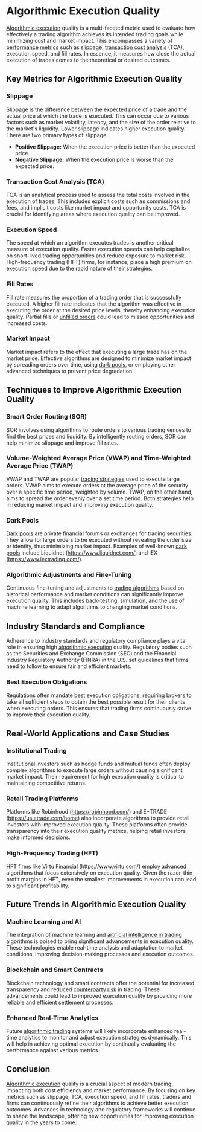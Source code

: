 # Algorithmic Execution Quality

[Algorithmic execution](../a/algorithmic_execution.md) quality is a multi-faceted metric used to evaluate how effectively a trading algorithm achieves its intended trading goals while minimizing cost and market impact. This encompasses a variety of [performance metrics](../p/performance_metrics.md) such as slippage, [transaction cost analysis](../t/transaction_cost_analysis.md) (TCA), execution speed, and fill rates. In essence, it measures how close the actual execution of trades comes to the theoretical or desired outcomes.

## Key Metrics for Algorithmic Execution Quality

### Slippage

Slippage is the difference between the expected price of a trade and the actual price at which the trade is executed. This can occur due to various factors such as market volatility, latency, and the size of the order relative to the market's liquidity. Lower slippage indicates higher execution quality. There are two primary types of slippage:

- **Positive Slippage:** When the execution price is better than the expected price.
- **Negative Slippage:** When the execution price is worse than the expected price.

### Transaction Cost Analysis (TCA)

TCA is an analytical process used to assess the total costs involved in the execution of trades. This includes explicit costs such as commissions and fees, and implicit costs like market impact and opportunity costs. TCA is crucial for identifying areas where execution quality can be improved.

### Execution Speed

The speed at which an algorithm executes trades is another critical measure of execution quality. Faster execution speeds can help capitalize on short-lived trading opportunities and reduce exposure to market risk. High-frequency trading (HFT) firms, for instance, place a high premium on execution speed due to the rapid nature of their strategies.

### Fill Rates

Fill rate measures the proportion of a trading order that is successfully executed. A higher fill rate indicates that the algorithm was effective in executing the order at the desired price levels, thereby enhancing execution quality. Partial fills or [unfilled orders](../u/unfilled_orders.md) could lead to missed opportunities and increased costs.

### Market Impact

Market impact refers to the effect that executing a large trade has on the market price. Effective algorithms are designed to minimize market impact by spreading orders over time, using [dark pools](../d/dark_pools.md), or employing other advanced techniques to prevent price degradation.

## Techniques to Improve Algorithmic Execution Quality

### Smart Order Routing (SOR)

SOR involves using algorithms to route orders to various trading venues to find the best prices and liquidity. By intelligently routing orders, SOR can help minimize slippage and improve fill rates.

### Volume-Weighted Average Price (VWAP) and Time-Weighted Average Price (TWAP)

VWAP and TWAP are popular [trading strategies](../t/trading_strategies.md) used to execute large orders. VWAP aims to execute orders at the average price of the security over a specific time period, weighted by volume. TWAP, on the other hand, aims to spread the order evenly over a set time period. Both strategies help in reducing market impact and improving execution quality.

### Dark Pools

[Dark pools](../d/dark_pools.md) are private financial forums or exchanges for trading securities. They allow for large orders to be executed without revealing the order size or identity, thus minimizing market impact. Examples of well-known [dark pools](../d/dark_pools.md) include Liquidnet (https://www.liquidnet.com/) and IEX (https://www.iextrading.com/).

### Algorithmic Adjustments and Fine-Tuning

Continuous fine-tuning and adjustments to [trading algorithms](../t/trading_algorithms.md) based on historical performance and market conditions can significantly improve execution quality. This includes back-testing, simulation, and the use of machine learning to adapt algorithms to changing market conditions.

## Industry Standards and Compliance

Adherence to industry standards and regulatory compliance plays a vital role in ensuring high [algorithmic execution](../a/algorithmic_execution.md) quality. Regulatory bodies such as the Securities and Exchange Commission (SEC) and the Financial Industry Regulatory Authority (FINRA) in the U.S. set guidelines that firms need to follow to ensure fair and efficient markets.

### Best Execution Obligations

Regulations often mandate best execution obligations, requiring brokers to take all sufficient steps to obtain the best possible result for their clients when executing orders. This ensures that trading firms continuously strive to improve their execution quality.

## Real-World Applications and Case Studies

### Institutional Trading

Institutional investors such as hedge funds and mutual funds often deploy complex algorithms to execute large orders without causing significant market impact. Their requirement for high execution quality is critical to maintaining competitive returns.

### Retail Trading Platforms

Platforms like Robinhood (https://robinhood.com/) and E*TRADE (https://us.etrade.com/home) also incorporate algorithms to provide retail investors with improved execution quality. These platforms often provide transparency into their execution quality metrics, helping retail investors make informed decisions.

### High-Frequency Trading (HFT)

HFT firms like Virtu Financial (https://www.virtu.com/) employ advanced algorithms that focus extensively on execution quality. Given the razor-thin profit margins in HFT, even the smallest improvements in execution can lead to significant profitability.

## Future Trends in Algorithmic Execution Quality

### Machine Learning and AI

The integration of machine learning and [artificial intelligence in trading](../a/artificial_intelligence_in_trading.md) algorithms is poised to bring significant advancements in execution quality. These technologies enable real-time analysis and adaptation to market conditions, improving decision-making processes and execution outcomes.

### Blockchain and Smart Contracts

Blockchain technology and smart contracts offer the potential for increased transparency and reduced [counterparty risk](../c/counterparty_risk.md) in trading. These advancements could lead to improved execution quality by providing more reliable and efficient settlement processes.

### Enhanced Real-Time Analytics

Future [algorithmic trading](../a/algorithmic_trading.md) systems will likely incorporate enhanced real-time analytics to monitor and adjust execution strategies dynamically. This will help in achieving optimal execution by continually evaluating the performance against various metrics.

## Conclusion

[Algorithmic execution](../a/algorithmic_execution.md) quality is a crucial aspect of modern trading, impacting both cost efficiency and market performance. By focusing on key metrics such as slippage, TCA, execution speed, and fill rates, traders and firms can continuously refine their algorithms to achieve better execution outcomes. Advances in technology and regulatory frameworks will continue to shape the landscape, offering new opportunities for improving execution quality in the years to come.